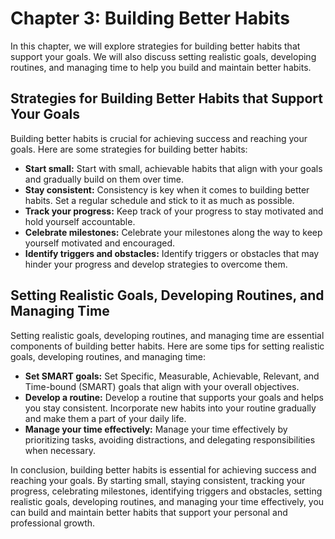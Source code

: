 Chapter 3: Building Better Habits
=================================

In this chapter, we will explore strategies for building better habits that support your goals. We will also discuss setting realistic goals, developing routines, and managing time to help you build and maintain better habits.

Strategies for Building Better Habits that Support Your Goals
-------------------------------------------------------------

Building better habits is crucial for achieving success and reaching your goals. Here are some strategies for building better habits:

* **Start small:** Start with small, achievable habits that align with your goals and gradually build on them over time.
* **Stay consistent:** Consistency is key when it comes to building better habits. Set a regular schedule and stick to it as much as possible.
* **Track your progress:** Keep track of your progress to stay motivated and hold yourself accountable.
* **Celebrate milestones:** Celebrate your milestones along the way to keep yourself motivated and encouraged.
* **Identify triggers and obstacles:** Identify triggers or obstacles that may hinder your progress and develop strategies to overcome them.

Setting Realistic Goals, Developing Routines, and Managing Time
---------------------------------------------------------------

Setting realistic goals, developing routines, and managing time are essential components of building better habits. Here are some tips for setting realistic goals, developing routines, and managing time:

* **Set SMART goals:** Set Specific, Measurable, Achievable, Relevant, and Time-bound (SMART) goals that align with your overall objectives.
* **Develop a routine:** Develop a routine that supports your goals and helps you stay consistent. Incorporate new habits into your routine gradually and make them a part of your daily life.
* **Manage your time effectively:** Manage your time effectively by prioritizing tasks, avoiding distractions, and delegating responsibilities when necessary.

In conclusion, building better habits is essential for achieving success and reaching your goals. By starting small, staying consistent, tracking your progress, celebrating milestones, identifying triggers and obstacles, setting realistic goals, developing routines, and managing your time effectively, you can build and maintain better habits that support your personal and professional growth.
